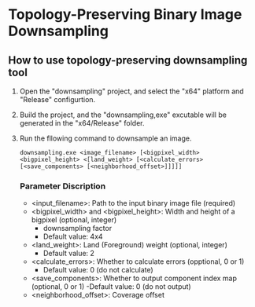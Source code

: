 # Topology-Preserving Binary Image Downsampling

## How to use topology-preserving downsampling tool

1. Open the "downsampling" project, and select the "x64" platform and "Release" configurtion.
2. Build the project, and the "downsampling,exe" excutable will be generated in the "x64/Release" folder.
3. Run the fllowing command to downsample an image.

   ```
   downsampling.exe <image_filename> [<bigpixel_width> <bigpixel_height> <[land_weight> [<calculate_errors> [<save_components> [<neighborhood_offset>]]]]]
   ```
   ### Parameter Discription
   - <input_filename>: Path to the input binary image file (required)
   - <bigpixel_width> and <bigpixel_height>: Width and height of a bigpixel (optional, integer)
     - downsampling factor
     - Default value: 4x4
   - <land_weight>: Land (Foreground) weight (optional, integer)
     - Default value: 2
   - <calculate_errors>: Whether to calculate errors (opptional, 0 or 1)
     - Default value: 0 (do not calculate)
   - <save_components>: Whether to output component index map (optional, 0 or 1)
     -Default value: 0 (do not output)
   - <neighborhood_offset>: Coverage offset


